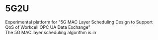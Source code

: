 # 5G2U
Experimental platform for "5G MAC Layer Scheduling Design to Support QoS  of Workcell OPC UA Data Exchange"            
The 5G MAC layer scheduling algorithm is in 
